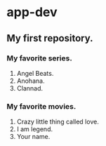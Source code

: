 # app-dev
## My first repository.
### My favorite series. 
1. Angel Beats.
2. Anohana.
3. Clannad.
### My favorite movies.
1. Crazy little thing called love.
2. I am legend.
3. Your name.

